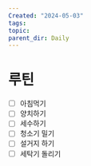 ```yaml
---
Created: "2024-05-03"
tags: 
topic: 
parent_dir: Daily
---
```

# 루틴
- [ ] 아침먹기
- [ ] 양치하기
- [ ] 세수하기
- [ ] 청소기 밀기
- [ ] 설거지 하기
- [ ] 세탁기 돌리기